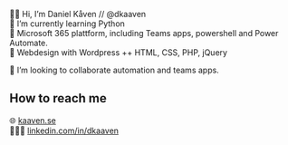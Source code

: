 🧔🏼 Hi, I’m Daniel Kåven // @dkaaven <br>
🌱 I’m currently learning Python <br>
🥇 Microsoft 365 plattform, including Teams apps, powershell and Power Automate.  <br>
🥈 Webdesign with Wordpress ++ HTML, CSS, PHP, jQuery <br>

<p>💞️ I’m looking to collaborate automation and teams apps.</p>

<h2>How to reach me</h2>
🌐 <a href="https://kaaven.se">kaaven.se</a> <br>
👨🏼‍💼 <a href="https://linkedin.com/in/dkaaven">linkedin.com/in/dkaaven</a>

<!---
dkaaven/dkaaven is a ✨ special ✨ repository because its `README.md` (this file) appears on your GitHub profile.
You can click the Preview link to take a look at your changes.
--->
